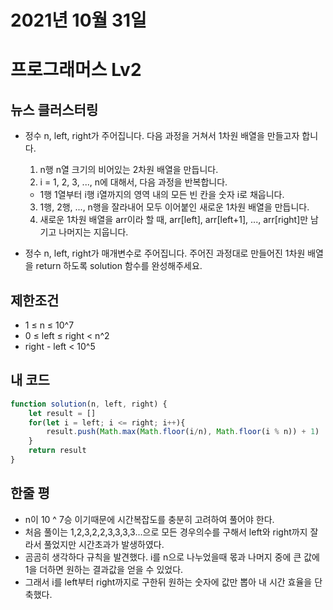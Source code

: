 # 2021년 10월 31일
# 프로그래머스 Lv2
## 뉴스 클러스터링
- 정수 n, left, right가 주어집니다. 다음 과정을 거쳐서 1차원 배열을 만들고자 합니다.

  1. n행 n열 크기의 비어있는 2차원 배열을 만듭니다.
  2. i = 1, 2, 3, ..., n에 대해서, 다음 과정을 반복합니다.
    - 1행 1열부터 i행 i열까지의 영역 내의 모든 빈 칸을 숫자 i로 채웁니다.
  3. 1행, 2행, ..., n행을 잘라내어 모두 이어붙인 새로운 1차원 배열을 만듭니다.
  4. 새로운 1차원 배열을 arr이라 할 때, arr[left], arr[left+1], ..., arr[right]만 남기고 나머지는 지웁니다.
- 정수 n, left, right가 매개변수로 주어집니다. 주어진 과정대로 만들어진 1차원 배열을 return 하도록 solution 함수를 완성해주세요.


## 제한조건 
- 1 ≤ n ≤ 10^7
- 0 ≤ left ≤ right < n^2
- right - left < 10^5

## 내 코드
```javascript
function solution(n, left, right) {
    let result = []
    for(let i = left; i <= right; i++){
        result.push(Math.max(Math.floor(i/n), Math.floor(i % n)) + 1)
    }
    return result
}
```

## 한줄 평
- n이 10 ^ 7승 이기때문에 시간복잡도를 충분히 고려하여 풀어야 한다.
- 처음 풀이는 1,2,3,2,2,3,3,3,3...으로 모든 경우의수를 구해서 left와 right까지 잘라서 풀었지만 시간초과가 발생하였다.
- 곰곰히 생각하다 규칙을 발견했다. i를 n으로 나누었을때 몫과 나머지 중에 큰 값에 1을 더하면 원하는 결과값을 얻을 수 있었다.
- 그래서 i를 left부터 right까지로 구한뒤 원하는 숫자에 값만 뽑아 내 시간 효율을 단축했다.